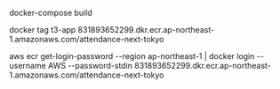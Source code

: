 docker-compose build

docker tag t3-app 831893652299.dkr.ecr.ap-northeast-1.amazonaws.com/attendance-next-tokyo

aws ecr get-login-password --region ap-northeast-1 | docker login --username AWS --password-stdin 831893652299.dkr.ecr.ap-northeast-1.amazonaws.com/attendance-next-tokyo

